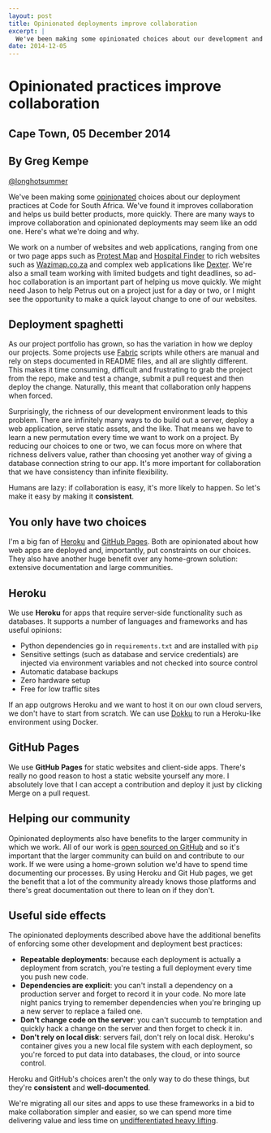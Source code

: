 ```yaml
---
layout: post
title: Opinionated deployments improve collaboration
excerpt: |
  We've been making some opinionated choices about our development and deployment practices at Code for South Africa. We've found it improves collaboration and helps us build better products, more quickly.
date: 2014-12-05
---
```


# Opinionated practices improve collaboration

## Cape Town, 05 December 2014
## By Greg Kempe
[@longhotsummer](https://twitter.com/longhotsummer)

We've been making some [opinionated](http://programmers.stackexchange.com/questions/12182/what-does-opinionated-software-really-mean) choices about our deployment practices at Code for South Africa. We've found it improves collaboration and helps us build better products, more quickly. There are many ways to improve collaboration and opinionated deployments may seem like an odd one. Here's what we're doing and why.

We work on a number of websites and web applications, ranging from one or two page apps such as [Protest Map](http://protest-map.code4sa.org) and [Hospital Finder](http://hospitals.code4sa.org) to rich websites such as [Wazimap.co.za](http://wazimap.co.za) and complex web applications like [Dexter](http://mma-dexter.code4sa.org). We're also a small team working with limited budgets and tight deadlines, so ad-hoc collaboration is an important part of helping us move quickly. We might need Jason to help Petrus out on a project just for a day or two, or I might see the opportunity to make a quick layout change to one of our websites.

## Deployment spaghetti

As our project portfolio has grown, so has the variation in how we deploy our projects. Some projects use [Fabric](http://www.fabfile.org/) scripts while others are manual and rely on steps documented in README files, and all are slightly different. This makes it time consuming, difficult and frustrating to grab the project from the repo, make and test a change, submit a pull request and then deploy the change. Naturally, this meant that collaboration only happens when forced.

Surprisingly, the richness of our development environment leads to this problem. There are infinitely many ways to do build out a server, deploy a web application, serve static assets, and the like. That means we have to learn a new permutation every time we want to work on a project. By reducing our choices to one or two, we can focus more on where that richness delivers value, rather than choosing yet another way of giving a database connection string to our app. It's more important for collaboration that we have consistency than infinite flexibility.

Humans are lazy: if collaboration is easy, it's more likely to happen. So let's make it easy by making it **consistent**.

## You only have two choices

I'm a big fan of [Heroku](http://heroku.com) and [GitHub Pages](https://pages.github.com/). Both are opinionated about how web apps are deployed and, importantly, put constraints on our choices. They also have another huge benefit over any home-grown solution: extensive documentation and large communities.

## Heroku

We use **Heroku** for apps that require server-side functionality such as databases. It supports a number of languages and frameworks and has useful opinions:

- Python dependencies go in `requirements.txt` and are installed with `pip`
- Sensitive settings (such as database and service credentials) are injected via environment variables and not checked into source control
- Automatic database backups
- Zero hardware setup
- Free for low traffic sites

If an app outgrows Heroku and we want to host it on our own cloud servers, we don't have to start from scratch. We can use [Dokku](https://github.com/progrium/dokku) to run a Heroku-like environment using Docker.

## GitHub Pages

We use **GitHub Pages** for static websites and client-side apps. There's really no good reason to host a static website yourself any more. I absolutely love that I can accept a contribution and deploy it just by clicking Merge on a pull request.

## Helping our community

Opinionated deployments also have benefits to the larger community in which we work. All of our work is [open sourced on GitHub](https://github.com/Code4SA) and so it's important that the larger community can build on and contribute to our work. If we were using a home-grown solution we'd have to spend time documenting our processes. By using Heroku and Git Hub pages, we get the benefit that a lot of the community already knows those platforms and there's great documentation out there to lean on if they don't.

## Useful side effects

The opinionated deployments described above have the additional benefits of enforcing some other development and deployment best practices:

- **Repeatable deployments**: because each deployment is actually a deployment from scratch, you're testing a full deployment every time you push new code.
- **Dependencies are explicit**: you can't install a dependency on a production server and forget to record it in your code. No more late night panics trying to remember dependencies when you're bringing up a new server to replace a failed one.
- **Don't change code on the server**: you can't succumb to temptation and quickly hack a change on the server and then forget to check it in.
- **Don't rely on local disk**: servers fail, don't rely on local disk. Heroku's container gives you a new local file system with each deployment, so you're forced to put data into databases, the cloud, or into source control.

Heroku and GitHub's choices aren't the only way to do these things, but they're **consistent** and **well-documented**.

We're migrating all our sites and apps to use these frameworks in a bid to make collaboration simpler and easier, so we can spend more time delivering value and less time on [undifferentiated heavy lifting](https://www.google.co.za/search?q=undifferentiated+heavy+lifting).
